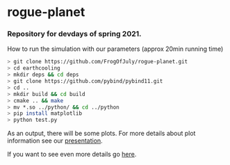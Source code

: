 # rogue-planet

### Repository for devdays of spring 2021.

How to run the simulation with our parameters
(approx 20min running time)
```bash
> git clone https://github.com/FrogOfJuly/rogue-planet.git
> cd earthcooling
> mkdir deps && cd deps
> git clone https://github.com/pybind/pybind11.git
> cd ..
> mkdir build && cd build
> cmake .. && make
> mv *.so ../python/ && cd ../python
> pip install matplotlib
> python test.py
```
As an output, there will be some plots. For more details about plot information see our [presentation](https://docs.google.com/presentation/d/1574bsPs3SFwSELA6CzuO_OwHwaCYPg4pNq-grVEDIqo/edit?usp=sharing).


If you want to see even more details go [here](https://www.notion.so/Road-map-82734124a3694ed18324830bc8902489).

